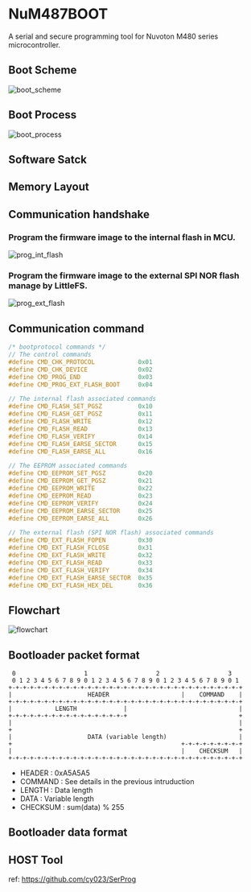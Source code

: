 # NuM487BOOT

A serial and secure programming tool for Nuvoton M480 series microcontroller.

## Boot Scheme

![boot_scheme](./Img/boot_scheme.png)

## Boot Process

![boot_process](./Img/boot_process.png)

## Software Satck

## Memory Layout

## Communication handshake
### Program the firmware image to the internal flash in MCU.
![prog_int_flash](./Img/communication_handshake_prog_internal_flash.png)

### Program the firmware image to the external SPI NOR flash manage by LittleFS.
![prog_ext_flash](./Img/communication_handshake_prog_external_flash.png)

## Communication command
```c
/* bootprotocol commands */
// The control commands
#define CMD_CHK_PROTOCOL            0x01
#define CMD_CHK_DEVICE              0x02
#define CMD_PROG_END                0x03
#define CMD_PROG_EXT_FLASH_BOOT     0x04

// The internal flash associated commands
#define CMD_FLASH_SET_PGSZ          0x10
#define CMD_FLASH_GET_PGSZ          0x11
#define CMD_FLASH_WRITE             0x12
#define CMD_FLASH_READ              0x13
#define CMD_FLASH_VERIFY            0x14
#define CMD_FLASH_EARSE_SECTOR      0x15
#define CMD_FLASH_EARSE_ALL         0x16

// The EEPROM associated commands
#define CMD_EEPROM_SET_PGSZ         0x20
#define CMD_EEPROM_GET_PGSZ         0x21
#define CMD_EEPROM_WRITE            0x22
#define CMD_EEPROM_READ             0x23
#define CMD_EEPROM_VERIFY           0x24
#define CMD_EEPROM_EARSE_SECTOR     0x25
#define CMD_EEPROM_EARSE_ALL        0x26

// The external flash (SPI NOR flash) associated commands
#define CMD_EXT_FLASH_FOPEN         0x30
#define CMD_EXT_FLASH_FCLOSE        0x31
#define CMD_EXT_FLASH_WRITE         0x32
#define CMD_EXT_FLASH_READ          0x33
#define CMD_EXT_FLASH_VERIFY        0x34
#define CMD_EXT_FLASH_EARSE_SECTOR  0x35
#define CMD_EXT_FLASH_HEX_DEL       0x36
```

## Flowchart

![flowchart](./Img/flowchart.png)

## Bootloader packet format
```
 0                   1                   2                   3
 0 1 2 3 4 5 6 7 8 9 0 1 2 3 4 5 6 7 8 9 0 1 2 3 4 5 6 7 8 9 0 1
+-+-+-+-+-+-+-+-+-+-+-+-+-+-+-+-+-+-+-+-+-+-+-+-+-+-+-+-+-+-+-+-+
|                     HEADER                    |    COMMAND    |
+-+-+-+-+-+-+-+-+-+-+-+-+-+-+-+-+-+-+-+-+-+-+-+-+-+-+-+-+-+-+-+-+
|            LENGTH             |                               |
+-+-+-+-+-+-+-+-+-+-+-+-+-+-+-+-+                               +
|                                                               |
+                                                               +
|                     DATA (variable length)                    |
+                                               +-+-+-+-+-+-+-+-+
|                                               |    CHECKSUM   |
+-+-+-+-+-+-+-+-+-+-+-+-+-+-+-+-+-+-+-+-+-+-+-+-+-+-+-+-+-+-+-+-+
```

- HEADER   : 0xA5A5A5
- COMMAND  : See details in the previous intruduction
- LENGTH   : Data length
- DATA     : Variable length
- CHECKSUM : sum(data) % 255

## Bootloader data format

## HOST Tool

ref: <https://github.com/cy023/SerProg>
